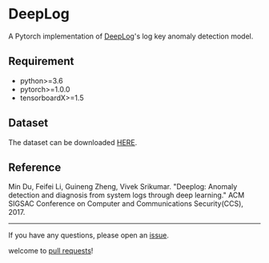 # DeepLog
A Pytorch implementation of [DeepLog](https://www.cs.utah.edu/~lifeifei/papers/deeplog.pdf)'s log key anomaly detection model.


## Requirement
* python>=3.6
* pytorch>=1.0.0
* tensorboardX>=1.5

## Dataset
The dataset can be downloaded [HERE](https://www.cs.utah.edu/~mind/papers/deeplog_misc.html).

## Reference
Min Du, Feifei Li, Guineng Zheng, Vivek Srikumar. "Deeplog: Anomaly detection and diagnosis from system logs through deep learning." ACM SIGSAC Conference on Computer and Communications Security(CCS), 2017.

---
If you have any questions, please open an [issue](https://github.com/wuyifan18/DeepLog/issues).

welcome to [pull requests](https://github.com/wuyifan18/DeepLog/pulls)!
